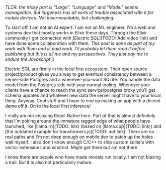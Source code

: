 
*TLDR: the tricky part is "Large". "Language" and "Model" seems manageable. But largeness has all sorts of trouble associated with it for mobile devices. Not insurmountable, but challenging.*

To start off, I am not an AI expert. I am not an ML engineer. I'm a web and systems dev that mostly works in Elixir these days. Through the Elixir community I got connected with [Electric SQL](TODO: Add video link) and have done some collaboration with them. *This post is done as part of my work with them and is paid work. I'll probably let them read it before publishing but this is all me and my perspectives. They just pay me to endure the Javascript ;)*

Electric SQL are firmly in the local first ecosystem. Their open source project/product gives you a way to get eventual consistency between a server-side Postgres and a wherever-you-want SQLite. You handle the data model from the Postgres side with your normal tooling. Whenever your clients have a chance to reach the sync service/postgres proxy you'll get schema updates and whatever new data the server might have to your local thing. Anyway. Cool stuff and I hope to end up making an app with a decent demo off it. On to the local first inference!

I really am not enjoying React Native here. Part of that is almost definitely that I'm poking around the immature ragged edge of what people have launched, like [llama.rn](TODO: link) (based on [llama.cpp](TODO: link)) and [the outdated example for transformers.js](TODO: oof link). There are no real paths and I'm not deep enough on mobile dev to patch up the holes well myself. I also don't know enough C/C++ to ship custom sqlite's with vector extensions and whatnot. Might get there but am not there.

I know there are people who have made models run locally. I am not blazing a trail. But it is also not particularly mature. 